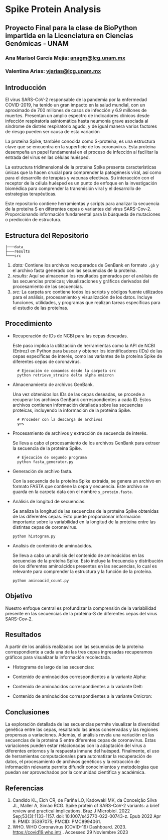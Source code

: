 # Spike Protein Analysis
## Proyecto Final para la clase de BioPython impartida en la Licenciatura en Ciencias Genómicas - UNAM
### Ana Marisol García Mejía: anagm@lcg.unam.mx
### Valentina Arias: vjarias@lcg.unam.mx
## Introducción
El virus SARS-CoV-2 responsable de la pandemia por la enfermedad COVID-2019, ha tenido un gran impacto en la salud mundial, con un aproximado de 700 millones de casos de infección y 6.9 millones de muertes. Presentan un amplio espectro de indicadores clínicos desde infección respiratoria asintomática hasta neumonía grave asociada al síndrome de distrés respiratorio agudo, y de igual manera varios factores de riesgo pueden ser causa de esta variación

La proteína Spike, también conocida como S-proteína, es una estructura clave que se encuentra en la superficie de los coronavirus. Esta proteína desempeña un papel fundamental en el proceso de infección al facilitar la entrada del virus en las células huésped.

La estructura tridimensional de la proteína Spike presenta características únicas que la hacen crucial para comprender la patogénesis viral, así como para el desarrollo de terapias y vacunas efectivas. Su interacción con el receptor de la célula huésped es un punto de enfoque en la investigación biomédica para comprender la transmisión viral y el desarrollo de estrategias terapéuticas.

Este repositorio contiene herramientas y scripts para analizar la secuencia de la proteína S en diferentes cepas o variantes del virus SARS-Cov-2. Proporcionando información fundamental para la búsqueda de mutaciones o predicción de estructura.

## Estructura del Repositorio
```
├───data
├───results
└───src
```
1. *data:* 
Contiene los archivos recuperados de GenBank en formato ```.gb``` y el archivo fasta generado con las secuencias de la proteína. 
2. *results:*
Aquí se almacenan los resultados generados por el análisis de las secuencias proteicas; visualizaciones y gráficos derivados del procesamiento de las secuencias.
3. *src:*
La carpeta src contiene todos los scripts y códigos fuente utilizados para el análisis, procesamiento y visualización de los datos. Incluye funciones, utilidades, y programas que realizan tareas específicas para el estudio de las proteínas.
## Procedimiento
- Recuperación de IDs de NCBI para las cepas deseadas.

  Este paso implica la utilización de herramientas como la API de NCBI (Entrez) en Python para buscar y obtener los identificadores (IDs) de las cepas específicas de interés, como las variantes de la proteína Spike de diferentes cepas de coronavirus.
  ```
    # Ejecución de comandos desde la carpeta src
    python retrieve_strains delta alpha omicron
  ```
- Almacenamiento de archivos GenBank.

  Una vez obtenidos los IDs de las cepas deseadas, se procede a recuperar los archivos GenBank correspondientes a cada ID. Estos archivos contienen información detallada sobre las secuencias proteicas, incluyendo la información de la proteína Spike.
  ```
    # Proceder con la descarga de archivos
    yes
  ```
- Procesamiento de archivos y extracción de secuencia de interés.

  Se lleva a cabo el procesamiento de los archivos GenBank para extraer la secuencia de la proteína Spike.
  ```
    # Ejecución de segundo programa
    python fasta_generator.py
  ```
- Generación de archivo fasta.

  Con la secuencia de la proteína Spike extraída, se genera un archivo en formato FASTA que contiene la cepa y secuencia. Este archivo se guarda en la carpeta data con el nombre `s_protein.fasta`.

- Análisis de longitud de secuencias.

  Se analiza la longitud de las secuencias de la proteína Spike obtenidas de las diferentes cepas. Esto puede proporcionar información importante sobre la variabilidad en la longitud de la proteína entre las distintas cepas de coronavirus.
  ```
  python histogram.py
  ```
- Analisis de contenido de aminoácidos.

  Se lleva a cabo un análisis del contenido de aminoácidos en las secuencias de la proteína Spike. Esto incluye la frecuencia y distribución de los diferentes aminoácidos presentes en las secuencias, lo cual es relevante para comprender la estructura y la función de la proteína.
  ```
  python aminoacid_count.py
  ```

## Objetivo
Nuestro enfoque central es profundizar la comprensión de la variabilidad presente en las secuencias de la proteína-S de diferentes cepas del virus SARS-Cov-2.

## Resultados
A partir de los análisis realizados con las secuencias de la proteína correspondiente a cada una de las tres cepas ingresadas recuperamos gráficos para visualizar la información recolectada.
  - Histograma de largo de las secuencias:
  
  - Contenido de aminoácidos correspondientes a la variante Alpha:
  
  - Contenido de aminoácidos correspondientes a la variante Delt:
  
  - Contenido de aminoácidos correspondientes a la variante Omicron:

## Conclusiones

La exploración detallada de las secuencias permite visualizar la diversidad genética entre las cepas, resaltando las áreas conservadas y las regiones propensas a variaciones. Además, el análisis revela una variación en las secuencias de la proteína S entre diferentes cepas de coronavirus. Estas variaciones pueden estar relacionadas con la adaptación del virus a diferentes entornos y la respuesta inmune del huésped. Finalmente, el uso de herramientas computacionales para automatizar la recuperación de datos, el procesamiento de archivos genéticos y la extracción de información relevante permite difundir conocimientos y metodologías que puedan ser aprovechados por la comunidad científica y académica.

## Referencias
1. Candido KL, Eich CR, de Fariña LO, Kadowaki MK, da Conceição Silva JL, Maller A, Simão RCG. Spike protein of SARS-CoV-2 variants: a brief review and practical implications. Braz J Microbiol. 2022 Sep;53(3):1133-1157. doi: 10.1007/s42770-022-00743-z. Epub 2022 Apr 9. PMID: 35397075; PMCID: PMC8994061.
2. WHO. WHO Coronavirus (COVID-19) Dashboard. 2023. https://covid19.who.int/ . Accessed 29 Noviembre 2023
